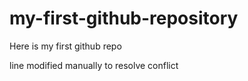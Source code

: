 # my-first-github-repository
Here is my first github repo

line modified manually to resolve conflict